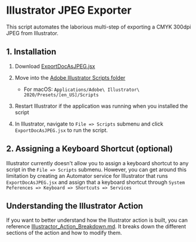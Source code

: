 # Illustrator JPEG Exporter
This script automates the laborious multi-step of exporting a CMYK 300dpi JPEG from Illustrator.

## 1. Installation
1. Download [ExportDocAsJPEG.jsx](ExportDocAsJPEG.jsx)  
2. Move into the [Adobe Illustrator Scripts folder](https://helpx.adobe.com/illustrator/using/automation-scripts.html)  
    - For macOS: `Applications/Adobe\ Illustrator\ 2020/Presets/[en_US]/Scripts`
  
3. Restart Illustrator if the application was running when you installed the script
4. In Illustrator, navigate to `File => Scripts` submenu and click `ExportDocAsJPEG.jsx` to run the script.


## 2. Assigning a Keyboard Shortcut (optional)
Illustrator currently doesn't allow you to assign a keyboard shortcut to any script in the `File => Scripts` submenu. However, you can get around this limitation by creating an Automator service for Illustrator that runs `ExportDocAsJPEG.jsx` and assign that a keyboard shortcut through `System Peferences => Keyboard => Shortcuts => Services`




## Understanding the Illustrator Action
If you want to better understand how the Illustrator action is built, you can reference [Illustractor_Action_Breakdown.md](Illustractor_Action_Breakdown.md). It breaks down the different sections of the action and how to modify them.
